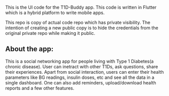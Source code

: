 This is the UI code for the T1D-Buddy app. This code is written in Flutter which is a hybrid platform to write mobile apps.

This repo is copy of actual code repo which has private visibility. The intention of creating a new public copy is to hide the credentials from the original private repo while making it public.


About the app:
----------------
This is a social networking app for people living with Type 1 Diabetes(a chronic disease). User can inetract with other T1Ds, ask questions, share their experiences. Apart from social interaction, users can enter their health parameters like BG readings, insulin doses, etc and see all the data in a single dashboard. One can also add reminders, upload/download health reports and a few other features.
